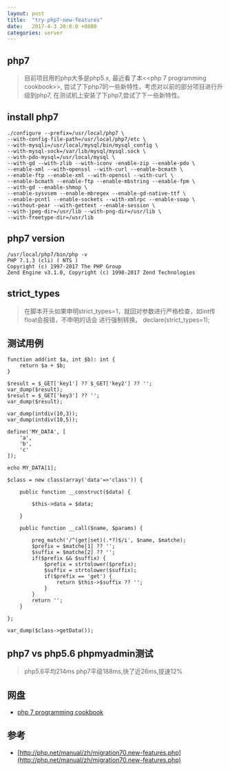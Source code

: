 ```yaml
---
layout: post
title:  "try-php7-new-features"
date:   2017-4-3 20:0:0 +0800
categories: server
---
```


## php7
>目前项目用的php大多是php5.x, 最近看了本<<php 7 programming cookbook>>,
尝试了下php7的一些新特性，考虑对以前的部分项目进行升级到php7,
在测试机上安装了下php7,尝试了下一些新特性。

## install php7

    ./configure --prefix=/usr/local/php7 \
    --with-config-file-path=/usr/local/php7/etc \
    --with-mysqli=/usr/local/mysql/bin/mysql_config \
    --with-mysql-sock=/var/lib/mysql/mysql.sock \
    --with-pdo-mysql=/usr/local/mysql \
    --with-gd --with-zlib --with-iconv -enable-zip --enable-pdo \
    --enable-xml --with-openssl --with-curl --enable-bcmath \
    --enable-ftp --enable-xml --with-openssl --with-curl \
    --enable-bcmath --enable-ftp --enable-mbstring --enable-fpm \
    --with-gd --enable-shmop \
    --enable-sysvsem --enable-mbregex --enable-gd-native-ttf \
    --enable-pcntl --enable-sockets --with-xmlrpc --enable-soap \
    --without-pear --with-gettext --enable-session \
    --with-jpeg-dir=/usr/lib --with-png-dir=/usr/lib \
    --with-freetype-dir=/usr/lib

## php7 version

    /usr/local/php7/bin/php -v
    PHP 7.1.3 (cli) ( NTS )
    Copyright (c) 1997-2017 The PHP Group
    Zend Engine v3.1.0, Copyright (c) 1998-2017 Zend Technologies

## strict_types
>在脚本开头如果申明strict_types=1，就回对参数进行严格检查，如int传float会报错，不申明的话会
进行强制转换。
>declare(strict_types=1);

## 测试用例

    function add(int $a, int $b): int {
        return $a + $b;
    }
    
    $result = $_GET['key1'] ?? $_GET['key2'] ?? '';
    var_dump($result);
    $result = $_GET['key3'] ?? '';
    var_dump($result);
    
    var_dump(intdiv(10,3));
    var_dump(intdiv(10,5));
    
    define('MY_DATA', [
        'a',
        'b',
        'c'
    ]);
    
    echo MY_DATA[1]; 
    
    $class = new class(array('data'=>'class')) {
    
        public function __construct($data) {
    
            $this->data = $data;
    
        }
    
        public function __call($name, $params) {
    
            preg_match('/^(get|set)(.*?)$/i', $name, $matche);
            $prefix = $matche[1] ?? '';
            $suffix = $matche[2] ?? '';
            if($prefix && $suffix) {
                $prefix = strtolower($prefix);
                $suffix = strtolower($suffix);
                if($prefix == 'get') {
                    return $this->$suffix ?? '';
                }
            }
            return '';
        }
    
    };
    
    var_dump($class->getData());
 
    

## php7 vs php5.6 phpmyadmin测试
>php5.6平均214ms
>php7平级188ms,快了近26ms,提速12%

## 网盘

* [php 7 programming cookbook](https://pan.baidu.com/s/1qXQpgeg)


## 参考

* [http://php.net/manual/zh/migration70.new-features.php](http://php.net/manual/zh/migration70.new-features.php)

   
